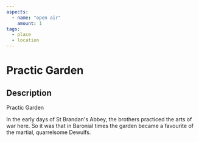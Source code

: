 ```yaml
---
aspects: 
  - name: "open air"
    amount: 1
tags:
  - place
  - location
---
```


# Practic Garden

## Description
Practic Garden

In the early days of St Brandan's Abbey, the brothers practiced the arts of war here. So it was that in Baronial times the garden became a favourite of the martial, quarrelsome Dewulfs.